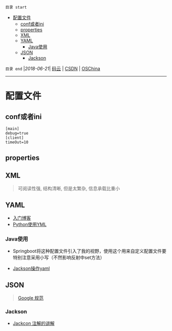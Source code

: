 `目录 start`
 
- [配置文件](#配置文件)
    - [conf或者ini](#conf或者ini)
    - [properties](#properties)
    - [XML](#xml)
    - [YAML](#yaml)
        - [Java使用](#java使用)
    - [JSON](#json)
        - [Jackson](#jackson)

`目录 end` |_2018-06-21_| [码云](https://gitee.com/kcp1104) | [CSDN](http://blog.csdn.net/kcp606) | [OSChina](https://my.oschina.net/kcp1104)
****************************************
# 配置文件

## conf或者ini
```
[main]
debug=true
[client]
timeOut=10
```

## properties

## XML
> 可阅读性强, 结构清晰, 但是太繁杂, 信息承载比重小

## YAML

- [入门博客](http://blog.csdn.net/liukuan73/article/details/78031693)
- [Python使用YML](http://www.cnblogs.com/c9com/archive/2013/01/05/2845539.html)

### Java使用
- Springboot将这种配置文件引入了我的视野，使用这个用来自定义配置文件要特别注意采用小写（不然影响反射中set方法）

- [Jackson操作yaml](https://dzone.com/articles/read-yaml-in-java-with-jackson)

## JSON
> [Google 规范](https://github.com/darcyliu/google-styleguide/blob/master/JSONStyleGuide.md)

### Jackson
- [Jackcon 注解的讲解](http://blog.csdn.net/sdyy321/article/details/40298081)
